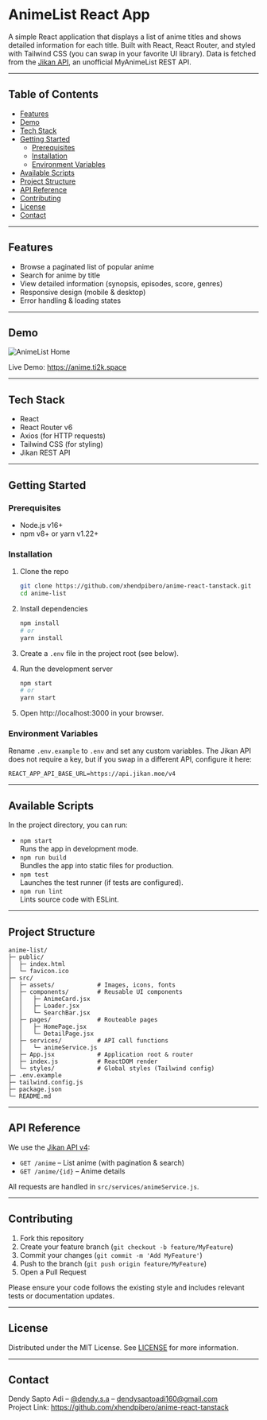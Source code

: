 # AnimeList React App

A simple React application that displays a list of anime titles and shows detailed information for each title. Built with React, React Router, and styled with Tailwind CSS (you can swap in your favorite UI library). Data is fetched from the [Jikan API](https://jikan.moe/), an unofficial MyAnimeList REST API.

---

## Table of Contents

- [Features](#features)  
- [Demo](#demo)  
- [Tech Stack](#tech-stack)  
- [Getting Started](#getting-started)  
  - [Prerequisites](#prerequisites)  
  - [Installation](#installation)  
  - [Environment Variables](#environment-variables)  
- [Available Scripts](#available-scripts)  
- [Project Structure](#project-structure)  
- [API Reference](#api-reference)  
- [Contributing](#contributing)  
- [License](#license)  
- [Contact](#contact)  

---

## Features

- Browse a paginated list of popular anime  
- Search for anime by title  
- View detailed information (synopsis, episodes, score, genres)  
- Responsive design (mobile & desktop)  
- Error handling & loading states  

---

## Demo

![AnimeList Home](https://user-images.githubusercontent.com/your-username/anime-list-demo.gif)

Live Demo: https://anime.ti2k.space

---

## Tech Stack

- React  
- React Router v6  
- Axios (for HTTP requests)  
- Tailwind CSS (for styling)  
- Jikan REST API  

---

## Getting Started

### Prerequisites

- Node.js v16+  
- npm v8+ or yarn v1.22+  

### Installation

1. Clone the repo  
   ```bash
   git clone https://github.com/xhendpibero/anime-react-tanstack.git
   cd anime-list
   ```

2. Install dependencies  
   ```bash
   npm install
   # or
   yarn install
   ```

3. Create a `.env` file in the project root (see below).  

4. Run the development server  
   ```bash
   npm start
   # or
   yarn start
   ```

5. Open http://localhost:3000 in your browser.  

### Environment Variables

Rename `.env.example` to `.env` and set any custom variables. The Jikan API does not require a key, but if you swap in a different API, configure it here:

```
REACT_APP_API_BASE_URL=https://api.jikan.moe/v4
```

---

## Available Scripts

In the project directory, you can run:

- `npm start`  
  Runs the app in development mode.  
- `npm run build`  
  Bundles the app into static files for production.  
- `npm test`  
  Launches the test runner (if tests are configured).  
- `npm run lint`  
  Lints source code with ESLint.  

---

## Project Structure

```
anime-list/
├─ public/
│  ├─ index.html
│  └─ favicon.ico
├─ src/
│  ├─ assets/            # Images, icons, fonts
│  ├─ components/        # Reusable UI components
│  │   ├─ AnimeCard.jsx
│  │   ├─ Loader.jsx
│  │   └─ SearchBar.jsx
│  ├─ pages/             # Routeable pages
│  │   ├─ HomePage.jsx
│  │   └─ DetailPage.jsx
│  ├─ services/          # API call functions
│  │   └─ animeService.js
│  ├─ App.jsx            # Application root & router
│  ├─ index.js           # ReactDOM render
│  └─ styles/            # Global styles (Tailwind config)
├─ .env.example
├─ tailwind.config.js
├─ package.json
└─ README.md
```

---

## API Reference

We use the [Jikan API v4](https://docs.api.jikan.moe/):

- `GET /anime` – List anime (with pagination & search)  
- `GET /anime/{id}` – Anime details  

All requests are handled in `src/services/animeService.js`.

---

## Contributing

1. Fork this repository  
2. Create your feature branch (`git checkout -b feature/MyFeature`)  
3. Commit your changes (`git commit -m 'Add MyFeature'`)  
4. Push to the branch (`git push origin feature/MyFeature`)  
5. Open a Pull Request  

Please ensure your code follows the existing style and includes relevant tests or documentation updates.

---

## License

Distributed under the MIT License. See [LICENSE](LICENSE) for more information.

---

## Contact

Dendy Sapto Adi – [@dendy.s.a](https://www.linkedin.com/in/dendysaptoadi/) – dendysaptoadi160@gmail.com  
Project Link: https://github.com/xhendpibero/anime-react-tanstack